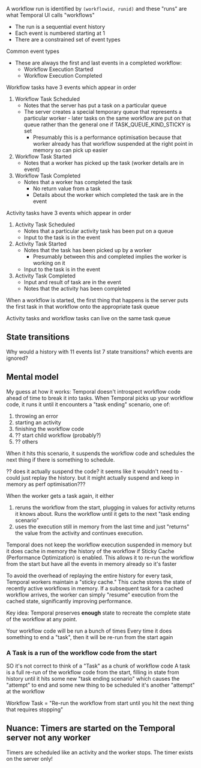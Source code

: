 
A workflow run is identified by `(workflowid, runid)` and these "runs" are what Temporal UI calls "workflows"

- The run is a sequential event history
- Each event is numbered starting at 1
- There are a constrained set of event types


Common event types

- These are always the first and last events in a completed workflow:
    - Workflow Execution Started
    - Workflow Execution Completed

Workflow tasks have 3 events which appear in order

1. Workflow Task Scheduled
    - Notes that the server has put a task on a particular queue
    - The server creates a special temporary queue that represents a particular worker - later tasks on the same workflow are put on that queue rather than the general one if TASK_QUEUE_KIND_STICKY is set
        - Presumably this is a performance optimisation because that worker already has that workflow suspended at the right point in memory so can pick up easier
1. Workflow Task Started
    - Notes that a worker has picked up the task (worker details are in event)
1. Workflow Task Completed
    - Notes that a worker has completed the task
        - No return value from a task
        - Details about the worker which completed the task are in the event

Activity tasks have 3 events which appear in order

1. Activity Task Scheduled
    - Notes that a particular activity task has been put on a queue
    - Input to the task is in the event
1. Activity Task Started
    - Notes that the task has been picked up by a worker
        - Presumably between this and completed implies the worker is working on it
    - Input to the task is in the event
1. Activity Task Completed
    - Input and result of task are in the event
    - Notes that the activity has been completed


When a workflow is started, the first thing that happens is the server puts the first task in that workflow onto the appropriate task queue

Activity tasks and workflow tasks can live on the same task queue


## State transitions

Why would a history with 11 events list 7 state transitions? which events are ignored?


## Mental model

My guess at how it works: Temporal doesn't introspect workflow code ahead of time to break it into tasks.
When Temporal picks up your workflow code, it runs it until it encounters a "task ending" scenario, one of:

1. throwing an error
2. starting an activity
3. finishing the workflow code
4. ?? start child workflow (probably?)
5. ?? others

When it hits this scenario, it suspends the workflow code and schedules the next thing if there is something to schedule.

?? does it actually suspend the code? it seems like it wouldn't need to - could just replay the history. but it might actually suspend and keep in memory as perf optimisation???

When the worker gets a task again, it either

1. reruns the workflow from the start, plugging in values for activity returns it knows about. Runs the workflow until it gets to the next "task ending scenario"
2. uses the execution still in memory from the last time and just "returns" the value from the activity and continues execution.

Temporal does not keep the workflow execution suspended in memory but it does cache in memory the history of the workflow if Sticky Cache (Performance Optimization) is enabled. This allows it to re-run the workflow from the start but have all the events in memory already so it's faster

 To avoid the overhead of replaying the entire history for every task, Temporal workers maintain a "sticky cache." This cache stores the state of recently active workflows in memory. If a subsequent task for a cached workflow arrives, the worker can simply "resume" execution from the cached state, significantly improving performance.


Key idea: Temporal preserves **enough** state to recreate the complete state of the workflow at any point.


Your workflow code will be run a bunch of times
Every time it does something to end a "task", then it will be re-run from the start again

### A Task is a run of the workflow code from the start

SO it's not correct to think of a "Task" as a chunk of workflow code
A task is a full re-run of the workflow code from the start, filling in state from history until it hits some new "task ending scenario" which causes the "attempt" to end and some new thing to be scheduled
    it's another "attempt" at the workflow


Workflow Task = "Re-run the workflow from start until you hit the next thing that requires stopping"


## Nuance: Timers are started on the Temporal server not any worker

Timers are scheduled like an activity and the worker stops. The timer exists on the server only!